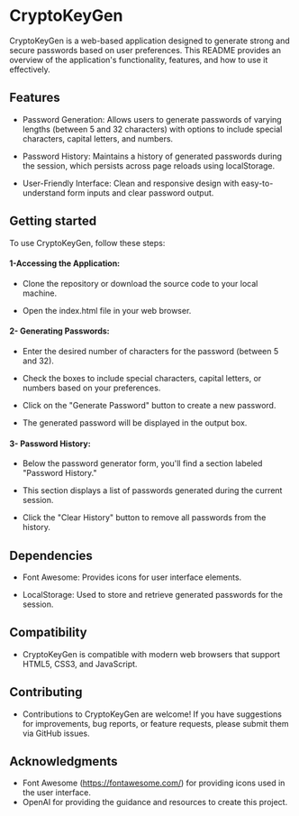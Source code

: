 # CryptoKeyGen
CryptoKeyGen is a web-based application designed to generate strong and secure passwords based on user preferences. This README provides an overview of the application's functionality, features, and how to use it effectively.

## Features
* Password Generation: Allows users to generate passwords of varying lengths (between 5 and 32 characters) with options to include special characters, capital letters, and numbers.

* Password History: Maintains a history of generated passwords during the session, which persists across page reloads using localStorage.
  
* User-Friendly Interface: Clean and responsive design with easy-to-understand form inputs and clear password output.

## Getting started
To use CryptoKeyGen, follow these steps:

#### 1-Accessing the Application:
* Clone the repository or download the source code to your local machine.
  
* Open the index.html file in your web browser.
  
#### 2- Generating Passwords:
  * Enter the desired number of characters for the password (between 5 and 32).
 
  * Check the boxes to include special characters, capital letters, or numbers based on your preferences.
 
  * Click on the "Generate Password" button to create a new password.
  
  * The generated password will be displayed in the output box.

 #### 3- Password History:
 * Below the password generator form, you'll find a section labeled "Password History."
  
 * This section displays a list of passwords generated during the current session.
 
 * Click the "Clear History" button to remove all passwords from the history.

## Dependencies
* Font Awesome: Provides icons for user interface elements.

* LocalStorage: Used to store and retrieve generated passwords for the session.

## Compatibility
* CryptoKeyGen is compatible with modern web browsers that support HTML5, CSS3, and JavaScript.

## Contributing
* Contributions to CryptoKeyGen are welcome! If you have suggestions for improvements, bug reports, or feature requests, please submit them via GitHub issues.

## Acknowledgments
* Font Awesome (https://fontawesome.com/) for providing icons used in the user interface.
* OpenAI for providing the guidance and resources to create this project.